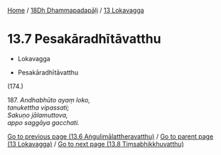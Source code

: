 
[Home](/) / [18Dh Dhammapadapāḷi](...md) / [13 Lokavagga](../18Dh/13.md)

# 13.7 Pesakāradhītāvatthu

* Lokavagga

* Pesakāradhītāvatthu

(174.)

187\. _Andhabhūto ayaṃ loko,_  
_tanukettha vipassati;_  
_Sakuṇo jālamuttova,_  
_appo saggāya gacchati._  


[Go to previous page (13.6 Aṅgulimālattheravatthu)](13.6.md) / [Go to parent page (13 Lokavagga)](../18Dh/13.md) / [Go to next page (13.8 Tiṃsabhikkhuvatthu)](13.8.md)


